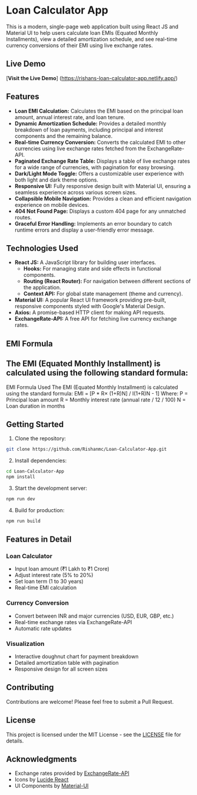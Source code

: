 # Loan Calculator App



This is a modern, single-page web application built using React JS and Material UI to help users calculate loan EMIs (Equated Monthly Installments), view a detailed amortization schedule, and see real-time currency conversions of their EMI using live exchange rates.

## Live Demo

[**Visit the Live Demo**]  (https://rishans-loan-calculator-app.netlify.app/)


## Features

* **Loan EMI Calculation:** Calculates the EMI based on the principal loan amount, annual interest rate, and loan tenure.
* **Dynamic Amortization Schedule:** Provides a detailed monthly breakdown of loan payments, including principal and interest components and the remaining balance.
* **Real-time Currency Conversion:** Converts the calculated EMI to other currencies using live exchange rates fetched from the ExchangeRate-API.
* **Paginated Exchange Rate Table:** Displays a table of live exchange rates for a wide range of currencies, with pagination for easy browsing.
* **Dark/Light Mode Toggle:** Offers a customizable user experience with both light and dark theme options.
* **Responsive UI:** Fully responsive design built with Material UI, ensuring a seamless experience across various screen sizes.
* **Collapsible Mobile Navigation:** Provides a clean and efficient navigation experience on mobile devices.
* **404 Not Found Page:** Displays a custom 404 page for any unmatched routes.
* **Graceful Error Handling:** Implements an error boundary to catch runtime errors and display a user-friendly error message.

## Technologies Used

* **React JS:** A JavaScript library for building user interfaces.
    * **Hooks:** For managing state and side effects in functional components.
    * **Routing (React Router):** For navigation between different sections of the application.
    * **Context API:** For global state management (theme and currency).
* **Material UI:** A popular React UI framework providing pre-built, responsive components styled with Google's Material Design.
* **Axios:** A promise-based HTTP client for making API requests.
* **ExchangeRate-API:** A free API for fetching live currency exchange rates.

## EMI Formula

## The EMI (Equated Monthly Installment) is calculated using the following standard formula:

EMI Formula Used
The EMI (Equated Monthly Installment) is calculated using the standard formula:
EMI = [P * R× (1+R)N] / I(1+R)N -
1]
Where:
﻿﻿P = Principal loan amount
﻿﻿R = Monthly interest rate (annual rate / 12 / 100)
﻿﻿N = Loan duration in months


  
## Getting Started

1. Clone the repository:
```bash
git clone https://github.com/Rishanmc/Loan-Calculator-App.git
```

2. Install dependencies:
```bash
cd Loan-Calculator-App
npm install
```

3. Start the development server:
```bash
npm run dev
```

4. Build for production:
```bash
npm run build
```

## Features in Detail

### Loan Calculator
- Input loan amount (₹1 Lakh to ₹1 Crore)
- Adjust interest rate (5% to 20%)
- Set loan term (1 to 30 years)
- Real-time EMI calculation

### Currency Conversion
- Convert between INR and major currencies (USD, EUR, GBP, etc.)
- Real-time exchange rates via ExchangeRate-API
- Automatic rate updates

### Visualization
- Interactive doughnut chart for payment breakdown
- Detailed amortization table with pagination
- Responsive design for all screen sizes

## Contributing

Contributions are welcome! Please feel free to submit a Pull Request.

## License

This project is licensed under the MIT License - see the [LICENSE](LICENSE) file for details.

## Acknowledgments

- Exchange rates provided by [ExchangeRate-API](https://www.exchangerate-api.com)
- Icons by [Lucide React](https://lucide.dev)
- UI Components by [Material-UI](https://mui.com)
